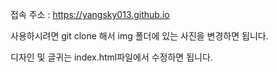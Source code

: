 접속 주소 : https://yangsky013.github.io

사용하시려면 git clone 해서 img 폴더에 있는 사진을 변경하면 됩니다.

디자인 및 글귀는 index.html파일에서 수정하면 됩니다.
